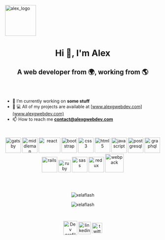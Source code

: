 <img align="center" src="https://res.cloudinary.com/dcf4y5ngp/image/upload/v1631038369/alexwebdevcolor.png" alt="alex_logo" width="100" height="100"/>
<h1 align="center">Hi 👋, I'm Alex</h1>
<h2 align="center">A web developer from 🌍, working from 🌎</h2>
<br>
<br>

- 🔭 I’m currently working on **some stuff**
- 👨 💻 All of my projects are available at [www.alexgwebdev.com](www.alexgwebdev.com)
- 📫 How to reach me **contact@alexgwebdev.com**
<br>

<p
 align="center">
 <img src="https://www.vectorlogo.zone/logos/gatsbyjs/gatsbyjs-icon.svg" alt="gatsby" width="50" height="50"/>
 <img 
src="https://raw.githubusercontent.com/leungwensen/svg-icon/b84b3f3a3da329b7c1d02346865f8e98beb05413/dist/svg/logos/middleman.svg"
 alt="middleman" width="50" height="50"/>
 <img src="https://res.cloudinary.com/dcf4y5ngp/image/upload/v1543598079/react.png" alt="react" width="70" height="50"/> 
 <img src="https://res.cloudinary.com/dcf4y5ngp/image/upload/v1596021748/bootstrap.png" alt="bootstrap" width="50" height="50"/> 
 <img src="https://res.cloudinary.com/dcf4y5ngp/image/upload/v1543598642/css-3.svg" alt="css3" width="50" height="50"/> 
 <img src="https://res.cloudinary.com/dcf4y5ngp/image/upload/v1543598643/html-5.svg"alt="html5" width="50" height="50"/>
 <img src="https://res.cloudinary.com/dcf4y5ngp/image/upload/v1543598642/javascript.svg" alt="javascript" width="50" height="50"/> 
 <img src="https://res.cloudinary.com/dcf4y5ngp/image/upload/v1543598643/postgresql.svg" alt="postgresql" width="50" height="50"/> 
 <img src="https://www.vectorlogo.zone/logos/graphql/graphql-icon.svg" alt="graphql" width="50" height="50"/>
 <img src="https://res.cloudinary.com/dcf4y5ngp/image/upload/v1543598080/rails2.png" alt="rails" width="50"/>
 <img src="https://res.cloudinary.com/dcf4y5ngp/image/upload/v1543598079/Ruby_logo.png" alt="ruby" width="40" height="40"/> 
 <img src="https://res.cloudinary.com/dcf4y5ngp/image/upload/v1596022043/sass.png" alt="sass" width="50" height="50"/> 
 <img src="https://res.cloudinary.com/dcf4y5ngp/image/upload/v1596022239/Redux.png" alt="redux" height="50"/> 
 <img src="https://res.cloudinary.com/dcf4y5ngp/image/upload/v1596022235/webpack.png" alt="webpack" height="60"/>
</p>
<br><br>

<p align="center"> <img src="https://komarev.com/ghpvc/?username=xelaflash" alt="xelaflash" /> </p>
<p align="center"> <img src="https://github-readme-stats.vercel.app/api?username=xelaflash&show_icons=true&title_color=fff&icon_color=79ff97&text_color=9f9f9f&bg_color=151515"
alt="xelaflash" /> <p>
<br>
<p align="center">
 <a href="https://dev.to/xelaflash" target="blank"><img 
 align="center" src="https://d2fltix0v2e0sb.cloudfront.net/dev-badge.svg" alt="Dev profile" height="45" width="45" /></a>
 <a href="https://linkedin.com/in/alexgwebdev" target="blank"><img align="center" 
 src="https://cdn.jsdelivr.net/npm/simple-icons@3.0.1/icons/linkedin.svg" alt="linkedin profile" height="40"/></a>
 <a href="https://linkedin.com/in/alexgwebdev" target="blank">
  <img align="center" src="https://res.cloudinary.com/dcf4y5ngp/image/upload/v1595503514/Twitter_Logo_Black.png" alt="twitter profile" height="33"  /></a>
</p>
